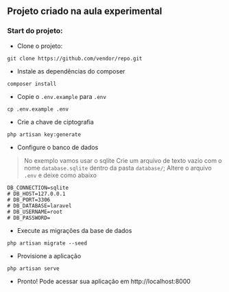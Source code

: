 ## Projeto criado na aula experimental

### Start do projeto:

* Clone o projeto:

```shell
git clone https://github.com/vendor/repo.git
```

* Instale as dependências do composer

```shell
composer install
```

* Copie o `.env.example` para `.env`

```shell
cp .env.example .env
```

* Crie a chave de ciptografia

```shell
php artisan key:generate
```

* Configure o banco de dados

> No exemplo vamos usar o sqlite
> Crie um arquivo de texto vazio com o nome `database.sqlite` dentro da pasta `database/`;
> Altere o arquivo `.env` e deixe como abaixo

```shell
DB_CONNECTION=sqlite
# DB_HOST=127.0.0.1
# DB_PORT=3306
# DB_DATABASE=laravel
# DB_USERNAME=root
# DB_PASSWORD=
```

* Execute as migrações da base de dados

```shell
php artisan migrate --seed
```

* Provisione a aplicação

```shell
php artisan serve
```

* Pronto! Pode acessar sua aplicação em http://localhost:8000
